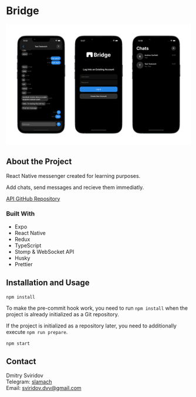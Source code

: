 # Bridge

![App Screenshot](doc/screenshot.png)

## About the Project

React Native messenger created for learning purposes.

Add chats, send messages and recieve them immediatly.

[API GitHub Repository](https://github.com/sloning/messanger)

### Built With

- Expo
- React Native
- Redux
- TypeScript
- Stomp & WebSocket API
- Husky
- Prettier

## Installation and Usage

```
npm install
```

To make the pre-commit hook work, you need to run `npm install` when the project is already initialized as a Git repository.

If the project is initialized as a repository later, you need to additionally execute `npm run prepare`.

```
npm start
```

## Contact

Dmitry Sviridov  
Telegram: [slamach](https://t.me/slamach)  
Email: sviridov.dvv@gmail.com
